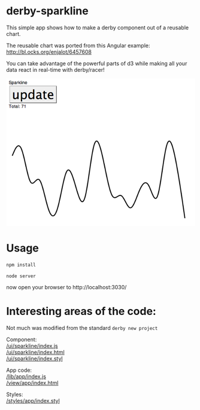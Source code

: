 # derby-sparkline

This simple app shows how to make a derby component out of a reusable chart.  

The reusable chart was ported from this Angular example: http://bl.ocks.org/enjalot/6457608  

You can take advantage of the powerful parts of d3 while making all your data react in real-time with derby/racer!  

![Screenshot](/sparkline.png)

# Usage

```
npm install
```
```
node server
```
now open your browser to http://localhost:3030/

# Interesting areas of the code:

Not much was modified from the standard ```derby new project```

Component:  
[/ui/sparkline/index.js](/ui/sparkline/index.js)  
[/ui/sparkline/index.html](/ui/sparkline/index.html)  
[/ui/sparkline/index.styl](/ui/sparkline/index.styl)  

App code:  
[/lib/app/index.js](/src/app/index.js)  
[/view/app/index.html](/view/app/index.html)  

Styles:  
[/styles/app/index.styl](/styles/app/index.styl)  

